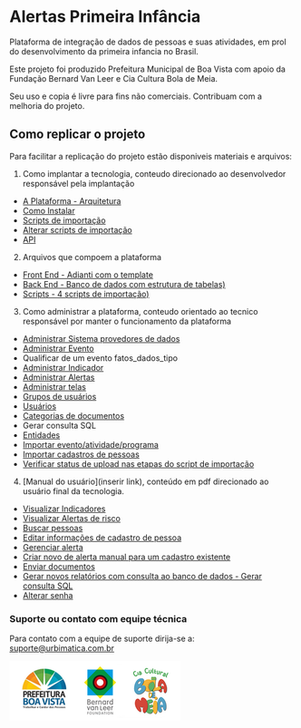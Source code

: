 # Alertas Primeira Infância
Plataforma de integração de dados de pessoas e suas atividades, em prol do desenvolvimento da primeira infancia no Brasil.

Este projeto foi produzido Prefeitura Municipal de Boa Vista com apoio da Fundação Bernard Van Leer e Cia Cultura Bola de Meia.

Seu uso e copia é livre para fins não comerciais.
Contribuam com a melhoria do projeto.

## Como replicar o projeto
Para facilitar a replicação do projeto estão disponiveis materiais e arquivos:

1. Como implantar a tecnologia, conteudo direcionado ao desenvolvedor responsável pela implantação
- [A Plataforma - Arquitetura](https://github.com/alertaspi/Alertas-Primeira-Infancia/wiki/A-Plataforma---Arquitetura)
- [Como Instalar](https://github.com/alertaspi/Alertas-Primeira-Infancia/wiki/Como-Instalar)
- [Scripts de importação](https://github.com/alertaspi/Alertas-Primeira-Infancia/wiki/Scripts-de-Importa%C3%A7%C3%A3o)
- [Alterar scripts de importação](https://github.com/alertaspi/Alertas-Primeira-Infancia/wiki/Alterar-Scripts-de-Importa%C3%A7%C3%A3o)
- [API](https://github.com/alertaspi/Alertas-Primeira-Infancia/wiki/API)

2. Arquivos que compoem a plataforma
- [Front End - Adianti com o template](https://github.com/alertaspi/Alertas-Primeira-Infancia/wiki/Front-End---Adianti-com-o-Template)
- [Back End - Banco de dados com estrutura de tabelas)](https://github.com/alertaspi/Alertas-Primeira-Infancia/wiki/Back-End---Banco-de-Dados-com-Estrutura-de-Tabelas)
- [Scripts - 4 scripts de importação)](https://github.com/alertaspi/Alertas-Primeira-Infancia/wiki/Scripts---4-Scripts-de-Importa%C3%A7%C3%A3o)

3. Como administrar a plataforma, conteudo orientado ao tecnico responsável por manter o funcionamento da plataforma
- [Administrar Sistema provedores de dados](https://github.com/alertaspi/Alertas-Primeira-Infancia/wiki/Administrar-Sistemas-Provedores-de-Dados)
- [Administrar Evento](https://github.com/alertaspi/Alertas-Primeira-Infancia/wiki/Administrar-Evento)
- Qualificar de um evento fatos_dados_tipo
- [Administrar Indicador](https://github.com/alertaspi/Alertas-Primeira-Infancia/wiki/Administrar-Indicador)
- [Administrar Alertas](https://github.com/alertaspi/Alertas-Primeira-Infancia/wiki/Administrar-Alertas)
- [Administrar telas](https://github.com/alertaspi/Alertas-Primeira-Infancia/wiki/Administrar-Telas)
- [Grupos de usuários](https://github.com/alertaspi/Alertas-Primeira-Infancia/wiki/Grupos-de-usu%C3%A1rios)
- [Usuários](https://github.com/alertaspi/Alertas-Primeira-Infancia/wiki/Administrar-Usu%C3%A1rios)
- [Categorias de documentos](https://github.com/alertaspi/Alertas-Primeira-Infancia/wiki/Categorias-de-documentos)
- Gerar consulta SQL
- [Entidades](https://github.com/alertaspi/Alertas-Primeira-Infancia/wiki/Administrar-Entidade)
- [Importar evento/atividade/programa](https://github.com/alertaspi/Alertas-Primeira-Infancia/wiki/Importar-evento-atividade-programa)
- [Importar cadastros de pessoas](https://github.com/alertaspi/Alertas-Primeira-Infancia/wiki/Importar-cadastros-de-pessoas)
- [Verificar status de upload nas etapas do script de importação](https://github.com/alertaspi/Alertas-Primeira-Infancia/wiki/Verificar-status-de-upload-nas-etapas-do-script-de-importa%C3%A7%C3%A3o)

4. [Manual do usuário](inserir link), conteúdo em pdf direcionado ao usuário final da tecnologia.
- [Visualizar Indicadores](https://github.com/alertaspi/Alertas-Primeira-Infancia/wiki/Visualizar-Indicadores)
- [Visualizar Alertas de risco](https://github.com/alertaspi/Alertas-Primeira-Infancia/wiki/Visualizar-Alertas-de-Risco)
- [Buscar pessoas](https://github.com/alertaspi/Alertas-Primeira-Infancia/wiki/Buscar-Pessoas)
- [Editar informações de cadastro de pessoa](https://github.com/alertaspi/Alertas-Primeira-Infancia/wiki/Editar-Informa%C3%A7%C3%B5es-de-Cadastro-de-Pessoa)
- [Gerenciar alerta](https://github.com/alertaspi/Alertas-Primeira-Infancia/wiki/Gerenciar-Alerta)
- [Criar novo de alerta manual para um cadastro existente](https://github.com/alertaspi/Alertas-Primeira-Infancia/wiki/Criar-Novo-Alerta-Manual-Para-um-Cadastro-Existente)
- [Enviar documentos](https://github.com/alertaspi/Alertas-Primeira-Infancia/wiki/Enviar-Documentos)
- [Gerar novos relatórios com consulta ao banco de dados - Gerar consulta SQL](https://github.com/alertaspi/Alertas-Primeira-Infancia/wiki/Gerar-Novos-Relat%C3%B3rios-com-Consulta-ao-Banco-de-Dados---Gerar-consulta-SQL)
- [Alterar senha](https://github.com/alertaspi/Alertas-Primeira-Infancia/wiki/Alterar-Senha)


### Suporte ou contato com equipe técnica
Para contato com a equipe de suporte dirija-se a: [suporte@urbimatica.com.br](mailto:suporte@urbimatica.com.br)

![Logotipo](https://raw.githubusercontent.com/alertaspi/Alertas-Primeira-Infancia/master/Logos.png)
